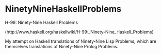 NinetyNineHaskellProblems
=========================

H-99: Ninety-Nine Haskell Problems 
<p>
(http://www.haskell.org/haskellwiki/H-99:_Ninety-Nine_Haskell_Problems)

<p>
My attempt on Haskell translations of Ninety-Nine Lisp Problems, which are themselves translations of Ninety-Nine Prolog Problems.

